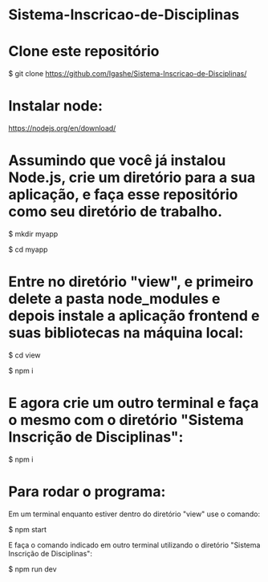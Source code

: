# Sistema-Inscricao-de-Disciplinas
# Clone este repositório

$ git clone https://github.com/Igashe/Sistema-Inscricao-de-Disciplinas/

# Instalar node:

https://nodejs.org/en/download/

# Assumindo que você já instalou Node.js, crie um diretório para a sua aplicação, e faça esse repositório como seu diretório de trabalho.

$ mkdir myapp

$ cd myapp

# Entre no diretório "view", e primeiro delete a pasta node_modules e depois instale a aplicação frontend e suas bibliotecas na máquina local:
$ cd view

$ npm i

# E agora crie um outro terminal e faça o mesmo com o diretório "Sistema Inscrição de Disciplinas":

$ npm i

# Para rodar o programa:
Em um terminal enquanto estiver dentro do diretório "view" use o comando:

$ npm start

E faça o comando indicado em outro terminal utilizando o diretório "Sistema Inscrição de Disciplinas":

$ npm run dev
